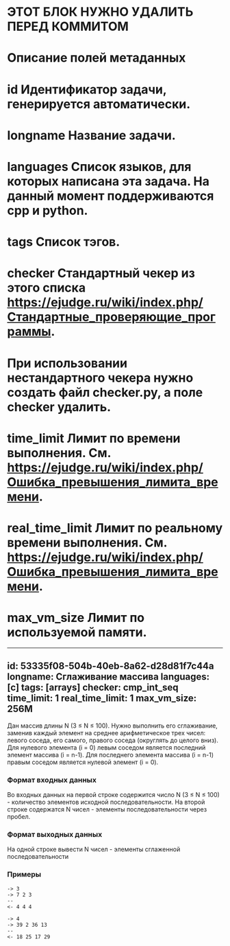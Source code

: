 # ЭТОТ БЛОК НУЖНО УДАЛИТЬ ПЕРЕД КОММИТОМ
#
# Описание полей метаданных
#
# id              Идентификатор задачи, генерируется автоматически.
# longname        Название задачи.
# languages       Список языков, для которых написана эта задача. На данный момент поддерживаются cpp и python.
# tags            Список тэгов.
# checker         Стандартный чекер из этого списка https://ejudge.ru/wiki/index.php/Стандартные_проверяющие_программы.
#                 При использовании нестандартного чекера нужно создать файл checker.py, а поле checker удалить.
# time_limit      Лимит по времени выполнения. См. https://ejudge.ru/wiki/index.php/Ошибка_превышения_лимита_времени.
# real_time_limit Лимит по реальному времени выполнения. См. https://ejudge.ru/wiki/index.php/Ошибка_превышения_лимита_времени.
# max_vm_size     Лимит по используемой памяти.

---
id: 53335f08-504b-40eb-8a62-d28d81f7c44a
longname: Сглаживание массива
languages: [c]
tags: [arrays]
checker: cmp_int_seq
time_limit: 1
real_time_limit: 1
max_vm_size: 256M
---

Дан массив длины N (3 ≤ N ≤ 100). Нужно выполнить его сглаживание, заменив каждый элемент на
среднее арифметическое трех чисел: левого соседа, его самого, правого соседа (округлять до целого вниз).
Для нулевого элемента (i = 0) левым соседом является последний элемент массива (i = n-1).
Для последнего элемента массива (i = n-1) правым соседом является нулевой элемент (i = 0).

### Формат входных данных

Во входных данных на первой строке содержится число N (3 ≤ N ≤ 100) - количество элементов исходной последовательности.
На второй строке содержатся N чисел - элементы последовательности через пробел.

### Формат выходных данных

На одной строке вывести N чисел - элементы сглаженной последовательности

### Примеры

```
-> 3
-> 7 2 3
--
<- 4 4 4
```

```
-> 4
-> 39 2 36 13
--
<- 18 25 17 29
```
